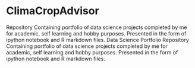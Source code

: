 # ClimaCropAdvisor
Repository Containing portfolio of data science projects completed by me for academic, self learning and hobby purposes. Presented in the form of ipython notebook and R markdown files.
Data Science Portfolio
Repository Containing portfolio of data science projects completed by me for academic, self learning and hobby purposes. Presented in the form of ipython notebook and R markdown files.
